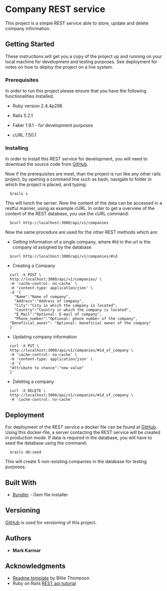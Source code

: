 # Company REST service

This project is a simple REST service able to store, update and delete company information.

## Getting Started

These instructions will get you a copy of the project up and running on your local machine for development and testing purposes. See deployment for notes on how to deploy the project on a live system.

### Prerequisites
In order to run this project please ensure that you have the following functionalities installed.

* Ruby version 2.4.4p296

* Rails 5.2.1

* Faker 1.9.1 - for development purposes

* cURL 7.50.1

### Installing

In order to install this REST service for development, you will need to download the source code from [GitHub](https://github.com/MKarmar/CompanyRESTservice).

Now if the prerequisites are meet, than the project is run like any other rails project, by opening a command line such as bash, navigate to folder in which the project is placed, and typing:
```
  $rails s
```

This will lunch the server. Now the content of the data can be accessed in a restful manner, using as example cURL. In order to get a overview of the content of the REST database, you use the cURL command:
```
  $curl http://localhost:3000/api/v1/companies
```

Now the same procedure are used for the other REST methods which are:
* Getting information of a single company, where #id in the url is the company id assigned by the database
```
  $curl http://localhost:3000/api/v1/companies/#id
```
* Creating a Company
```
  curl -X POST \
  http://localhost:3000/api/v1/companies/ \
  -H 'cache-control: no-cache' \
  -H 'content-type: application/json' \
  -d '{
	"Name":"Name of company",
	"Address":"Address of company",
	"City":"City in which the company is located",
	"Country":"Country in which the company is located",
	"E_Mail":"Optional: E-mail of company",
	"Phone_number":"Optional: phone number of the company",
  "Beneficial_owner": "Optional: beneficial owner of the company"
  }'
```
* Updating company information
```
  curl -X PUT \
  http://localhost:3000/api/v1/companies/#id_of_company \
  -H 'cache-control: no-cache' \
  -H 'content-type: application/json' \
  -d '{
  "Attribute to chance":"new value"
  }'
```
* Deleting a company
```
  curl -X DELETE \
  http://localhost:3000/api/v1/companies/#id_of_company \
  -H 'cache-control: no-cache'
```



## Deployment
For deployment of the REST service a docker file can be found at [GitHub](). Using this docker-file, a server contacting the REST service will be created in production mode. If data is required in the database, you will have to seed the database using the command:
```
  $rails db:seed
```
This will create 5 non-existing companies in the database for testing purposes.

## Built With

* [Bundler](https://bundler.io/) - Gem file installer



## Versioning

[GitHub](https://github.com/MKarmar/CompanyRESTservice) is used for versioning of this project.

## Authors
* **Mark Karmar**


## Acknowledgments

* [Readme template](https://gist.github.com/PurpleBooth/109311bb0361f32d87a2) by Billie Thompson
* Ruby on Rails [REST api tutorial](https://www.youtube.com/watch?v=QojnRc7SS9o)
